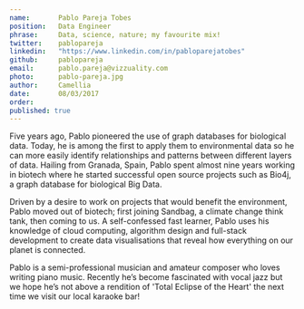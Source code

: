```yaml
---
name:       Pablo Pareja Tobes
position:   Data Engineer
phrase:     Data, science, nature; my favourite mix!
twitter:    pablopareja
linkedin:   "https://www.linkedin.com/in/pabloparejatobes"
github:		pablopareja
email:      pablo.pareja@vizzuality.com
photo:      pablo-pareja.jpg
author:     Camellia
date:       08/03/2017
order:      
published: true
---
```

Five years ago, Pablo pioneered the use of graph databases for biological data. Today, he is among the first to apply them to environmental data so he can more easily identify relationships and patterns between different layers of data. Hailing from Granada, Spain, Pablo spent almost nine years working in biotech where he started successful open source projects such as Bio4j, a graph database for biological Big Data. 

Driven by a desire to work on projects that would benefit the environment, Pablo moved out of biotech; first joining Sandbag, a climate change think tank, then coming to us. A self-confessed fast learner, Pablo uses his knowledge of cloud computing, algorithm design and full-stack development to create data visualisations that reveal how everything on our planet is connected.  

Pablo is a semi-professional musician and amateur composer who loves writing piano music. Recently he’s become fascinated with vocal jazz but we hope he’s not above a rendition of 'Total Eclipse of the Heart' the next time we visit our local karaoke bar! 